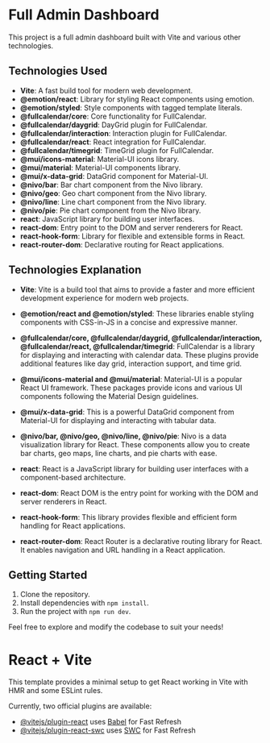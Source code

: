 # Full Admin Dashboard

This project is a full admin dashboard built with Vite and various other technologies.

## Technologies Used

- **Vite**: A fast build tool for modern web development.
- **@emotion/react**: Library for styling React components using emotion.
- **@emotion/styled**: Style components with tagged template literals.
- **@fullcalendar/core**: Core functionality for FullCalendar.
- **@fullcalendar/daygrid**: DayGrid plugin for FullCalendar.
- **@fullcalendar/interaction**: Interaction plugin for FullCalendar.
- **@fullcalendar/react**: React integration for FullCalendar.
- **@fullcalendar/timegrid**: TimeGrid plugin for FullCalendar.
- **@mui/icons-material**: Material-UI icons library.
- **@mui/material**: Material-UI components library.
- **@mui/x-data-grid**: DataGrid component for Material-UI.
- **@nivo/bar**: Bar chart component from the Nivo library.
- **@nivo/geo**: Geo chart component from the Nivo library.
- **@nivo/line**: Line chart component from the Nivo library.
- **@nivo/pie**: Pie chart component from the Nivo library.
- **react**: JavaScript library for building user interfaces.
- **react-dom**: Entry point to the DOM and server renderers for React.
- **react-hook-form**: Library for flexible and extensible forms in React.
- **react-router-dom**: Declarative routing for React applications.

## Technologies Explanation

- **Vite**: Vite is a build tool that aims to provide a faster and more efficient development experience for modern web projects.

- **@emotion/react and @emotion/styled**: These libraries enable styling components with CSS-in-JS in a concise and expressive manner.

- **@fullcalendar/core, @fullcalendar/daygrid, @fullcalendar/interaction, @fullcalendar/react, @fullcalendar/timegrid**: FullCalendar is a library for displaying and interacting with calendar data. These plugins provide additional features like day grid, interaction support, and time grid.

- **@mui/icons-material and @mui/material**: Material-UI is a popular React UI framework. These packages provide icons and various UI components following the Material Design guidelines.

- **@mui/x-data-grid**: This is a powerful DataGrid component from Material-UI for displaying and interacting with tabular data.

- **@nivo/bar, @nivo/geo, @nivo/line, @nivo/pie**: Nivo is a data visualization library for React. These components allow you to create bar charts, geo maps, line charts, and pie charts with ease.

- **react**: React is a JavaScript library for building user interfaces with a component-based architecture.

- **react-dom**: React DOM is the entry point for working with the DOM and server renderers in React.

- **react-hook-form**: This library provides flexible and efficient form handling for React applications.

- **react-router-dom**: React Router is a declarative routing library for React. It enables navigation and URL handling in a React application.

## Getting Started

1. Clone the repository.
2. Install dependencies with `npm install`.
3. Run the project with `npm run dev`.

Feel free to explore and modify the codebase to suit your needs!

# React + Vite

This template provides a minimal setup to get React working in Vite with HMR and some ESLint rules.

Currently, two official plugins are available:

- [@vitejs/plugin-react](https://github.com/vitejs/vite-plugin-react/blob/main/packages/plugin-react/README.md) uses [Babel](https://babeljs.io/) for Fast Refresh
- [@vitejs/plugin-react-swc](https://github.com/vitejs/vite-plugin-react-swc) uses [SWC](https://swc.rs/) for Fast Refresh
